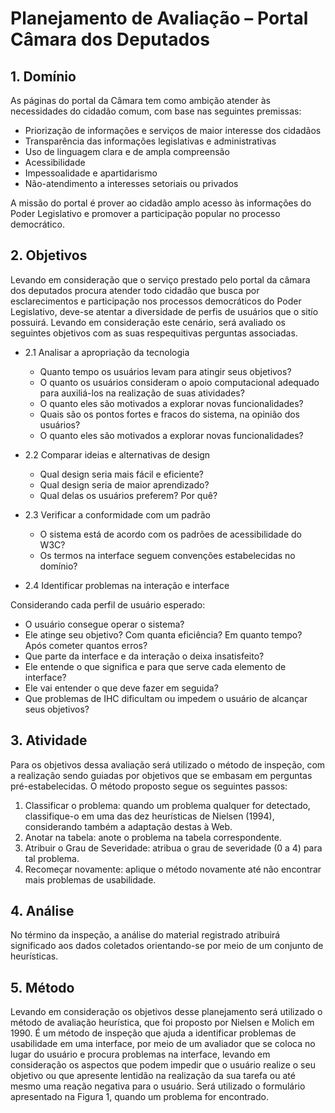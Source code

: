 # Planejamento de Avaliação – Portal Câmara dos Deputados

## 1. Domínio
As páginas do portal da Câmara tem como ambição atender às necessidades do cidadão comum, com base nas seguintes premissas:
- Priorização de informações e serviços de maior interesse dos cidadãos
- Transparência das informações legislativas e administrativas
- Uso de linguagem clara e de ampla compreensão
- Acessibilidade
- Impessoalidade e apartidarismo
- Não-atendimento a interesses setoriais ou privados

A missão do portal é prover ao cidadão amplo acesso às informações do Poder Legislativo e promover a participação popular no processo democrático.

## 2. Objetivos

Levando em consideração que o serviço prestado pelo portal da câmara dos deputados procura atender todo cidadão que busca por esclarecimentos e participação nos processos democráticos do Poder Legislativo, deve-se atentar a diversidade de perfis de usuários que o sitío possuirá.
Levando em consideração este cenário, será avaliado os seguintes objetivos com as suas respequitivas perguntas associadas.

- 2.1 Analisar a apropriação da tecnologia
  - Quanto tempo os usuários levam para atingir seus objetivos?
  - O quanto os usuários consideram o apoio computacional adequado para auxiliá-los na realização de suas atividades?
  - O quanto eles são motivados a explorar novas funcionalidades?
  - Quais são os pontos fortes e fracos do sistema, na opinião dos usuários?
  - O quanto eles são motivados a explorar novas funcionalidades?

- 2.2 Comparar ideias e alternativas de design
  - Qual design seria mais fácil e eficiente?
  - Qual design seria de maior aprendizado?
  - Qual delas os usuários preferem? Por quê?

- 2.3 Verificar a conformidade com um padrão
  - O sistema está de acordo com os padrões de acessibilidade do W3C?
  - Os termos na interface seguem convenções estabelecidas no domínio?

- 2.4 Identificar problemas na interação e interface

Considerando cada perfil de usuário esperado:
- O usuário consegue operar o sistema?
- Ele atinge seu objetivo? Com quanta eficiência? Em quanto tempo? Após cometer quantos erros?
- Que parte da interface e da interação o deixa insatisfeito?
- Ele entende o que significa e para que serve cada elemento de interface?
- Ele vai entender o que deve fazer em seguida?
- Que problemas de IHC dificultam ou impedem o usuário de alcançar seus objetivos?

## 3. Atividade

Para os objetivos dessa avaliação será utilizado o método de inspeção, com a realização sendo guiadas por objetivos que se embasam em perguntas pré-estabelecidas.
O método proposto segue os seguintes passos:
1. Classificar o problema: quando um problema qualquer for detectado,
classifique-o em uma das dez heurísticas de Nielsen (1994), considerando também
a adaptação destas à Web.
2. Anotar na tabela: anote o problema na tabela correspondente.
3. Atribuir o Grau de Severidade: atribua o grau de severidade (0 a 4) para tal
problema.
4. Recomeçar novamente: aplique o método novamente até não encontrar
mais problemas de usabilidade.

## 4. Análise
No término da inspeção, a análise do material registrado atribuirá significado aos dados coletados orientando-se por meio de um conjunto de heurísticas.

## 5. Método
Levando em consideração os objetivos desse planejamento será utilizado o método de avaliação heurística, que foi proposto por Nielsen e Molich em 1990. É um método de inspeção que ajuda a identificar problemas de usabilidade em uma interface, por meio de um avaliador que se coloca no lugar do usuário e procura problemas na interface, levando em consideração os aspectos que podem impedir que o usuário realize o seu objetivo ou que apresente lentidão na realização da sua tarefa ou até mesmo uma reação negativa para o usuário. Será utilizado o formulário apresentado na Figura 1, quando um problema for encontrado.
